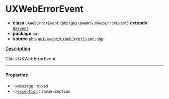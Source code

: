 # UXWebErrorEvent

- **class** `UXWebErrorEvent` (`php\gui\event\UXWebErrorEvent`) **extends** [`UXEvent`](api-docs/classes/php/gui/event/UXEvent.md)
- **package** `gui`
- **source** [`php/gui/event/UXWebErrorEvent.php`](./src/main/resources/JPHP-INF/sdk/php/gui/event/UXWebErrorEvent.php)

**Description**

Class UXWebErrorEvent

---

#### Properties

- `->`[`message`](#prop-message) : `mixed`
- `->`[`exception`](#prop-exception) : `JavaException`